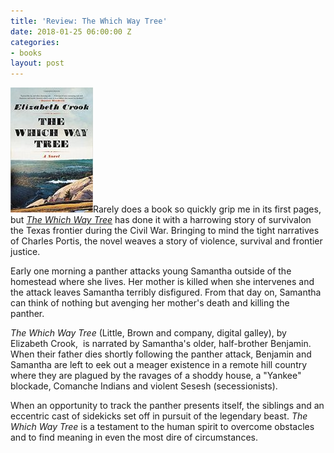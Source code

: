 ```yaml
---
title: 'Review: The Which Way Tree'
date: 2018-01-25 06:00:00 Z
categories:
- books
layout: post
---
```


![](/assets/images/51t5QQAicSL._SX327_BO1204203200_-132x200.jpg)Rarely does a book so quickly grip me in its first pages, but _[The Which Way Tree](http://amzn.to/2DVHQIs)_ has done it with a harrowing story of survivalon the Texas frontier during the Civil War. Bringing to mind the tight narratives of Charles Portis, the novel weaves a story of violence, survival and frontier justice.

Early one morning a panther attacks young Samantha outside of the homestead where she lives. Her mother is killed when she intervenes and the attack leaves Samantha terribly disfigured. From that day on, Samantha can think of nothing but avenging her mother's death and killing the panther.

_The Which Way Tree_ (Little, Brown and company, digital galley), by Elizabeth Crook,  is narrated by Samantha's older, half-brother Benjamin. When their father dies shortly following the panther attack, Benjamin and Samantha are left to eek out a meager existence in a remote hill country where they are plagued by the ravages of a shoddy house, a "Yankee" blockade, Comanche Indians and violent Sesesh (secessionists).

When an opportunity to track the panther presents itself, the siblings and an eccentric cast of sidekicks set off in pursuit of the legendary beast. _The Which Way Tree_ is a testament to the human spirit to overcome obstacles and to find meaning in even the most dire of circumstances.
